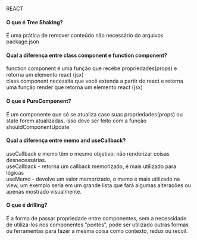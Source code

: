REACT

#### O que é Tree Shaking?

É uma prática de remover conteúdo não necessário do arquivos package.json

#### Qual a diferença entre class component e function component?

function component é uma função que recebe propriedades(props) e retorna um elemento react (jsx)  
class component necessita que você extenda a partir do react e retorna uma função render que retorna um elemento react (jsx)

#### O que é PureComponent?

É um componente que só se atualiza caso suas propriedades(props) ou state forem atualizadas, isso deve ser feito com a função shouldComponentUpdate

#### Qual a diferença entre memo and useCallback?

useCallback e memo têm o mesmo objetivo: não renderizar coisas desnecessárias.  
useCallback - retorna um callback memorizado, é mais utilizado para lógicas  
useMemo - devolve um valor memorizado, o memo é mais utilizado na view, um exemplo seria em um grande lista que fará algumas alterações ou apenas mostrado visualmente.

#### O que é drilling?

É a forma de passar propriedade entre componentes, sem a necessidade de utiliza-los nos componentes "pontes", pode ser utilizado outras formas ou ferramentas para fazer a mesma coisa como contexto, redux ou recoil.
